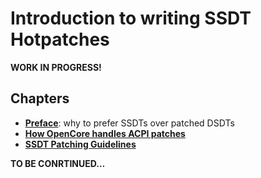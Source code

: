 # Introduction to writing SSDT Hotpatches

**WORK IN PROGRESS!**

## Chapters
- [**Preface**](https://github.com/5T33Z0/OC-Little-Translated/blob/main/00_ACPI/SSDT_Basics/01_Preface.md): why to prefer SSDTs over patched DSDTs
- [**How OpenCore handles ACPI patches**](https://github.com/5T33Z0/OC-Little-Translated/blob/main/00_ACPI/SSDT_Basics/02_OC_ACPI_Handling.md)
- [**SSDT Patching Guidelines**](https://github.com/5T33Z0/OC-Little-Translated/blob/main/00_ACPI/SSDT_Basics/03_SSDT_Guidelines.md)

**TO BE CONRTINUED…**

